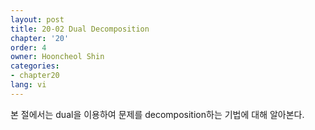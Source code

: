 ```yaml
---
layout: post
title: 20-02 Dual Decomposition
chapter: '20'
order: 4
owner: Hooncheol Shin
categories:
- chapter20
lang: vi
---
```


본 절에서는 dual을 이용하여 문제를 decomposition하는 기법에 대해 알아본다.